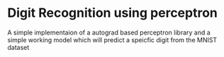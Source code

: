 # Digit Recognition using perceptron
 A simple implementaion of a autograd based perceptron library and a simple working model which will predict a speicfic digit from the MNIST dataset

